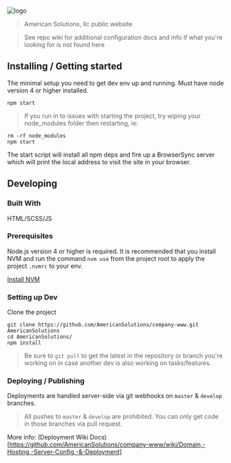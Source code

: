 ![logo](https://user-images.githubusercontent.com/5973579/29640433-d5ad1d1c-8813-11e7-8bba-ce8382eb38cf.jpg)
> American Solutions, llc public website

> See repo wiki for additional configuration docs and info if what you're looking for is not found here

## Installing / Getting started
The minimal setup you need to get dev env up and running. Must have node version 4 or higher installed.
```shell
npm start
```
> If you run in to issues with starting the project, try wiping your node_modules folder then restarting, ie:
```shell
rm -rf node_modules
npm start
```

The start script will install all npm deps and fire up a BrowserSync server which will print the local address to
visit the site in your browser.

## Developing
### Built With
HTML/SCSS/JS
### Prerequisites
Node.js version 4 or higher is required. It is recommended that you install NVM and run the command `nvm use` from the
project root to apply the project `.nvmrc` to your env.

[Install NVM](https://github.com/creationix/nvm)

### Setting up Dev
Clone the project
```shell
git clone https://github.com/AmericanSolutions/company-www.git AmericanSolutions
cd AmericanSolutions/
npm install
```
> Be sure to `git pull` to get the latest in the repository or branch you're working on in case another dev is also
working on tasks/features.

### Deploying / Publishing
Deployments are handled server-side via git webhooks on `master` & `develop` branches.

> All pushes to `master` & `develop` are prohibited. You can only get code in those branches via pull request.

More info: (Deployment Wiki Docs)[https://github.com/AmericanSolutions/company-www/wiki/Domain,-Hosting,-Server-Config,-&-Deployment]
